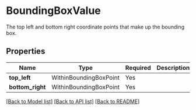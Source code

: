 # BoundingBoxValue

The top left and bottom right coordinate points that make up the bounding box.


## Properties
| Name | Type | Required | Description |
| ------------ | ------------- | ------------- | ------------- |
**top_left** | WithinBoundingBoxPoint | Yes |  |
**bottom_right** | WithinBoundingBoxPoint | Yes |  |


[[Back to Model list]](../../../README.md#models-v1-link) [[Back to API list]](../../../README.md#apis-v1-link) [[Back to README]](../../../README.md)
